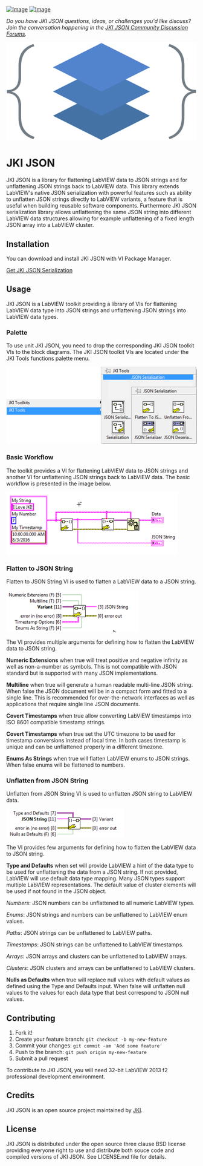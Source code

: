 [![Image](https://www.vipm.io/package/jki_lib_json_serialization/badge.svg?metric=installs)](https://www.vipm.io/package/jki_lib_json_serialization/) [![Image](https://www.vipm.io/package/jki_lib_json_serialization/badge.svg?metric=stars)](https://www.vipm.io/package/jki_lib_json_serialization/)

*Do you have JKI JSON questions, ideas, or challenges you'd like discuss? Join the conversation happening in the [JKI JSON Community Discussion Forums](https://forums.jki.net/forum/67-jki-json/).*


![JKI JSON](https://github.com/JKISoftware/JKI-JSON-Serialization/raw/master/img/json.png)
# JKI JSON

JKI JSON is a library for flattening LabVIEW data to JSON strings and for unflattening JSON strings back to LabVIEW data.
This library extends LabVIEW's native JSON serialization with powerful features such as ability to unflatten JSON strings directly
to LabVIEW variants, a feature that is useful when building reusable software components. Furthermore JKI JSON serialization
library allows unflattening the same JSON string into different LabVIEW data structures allowing for example unflattening
of a fixed length JSON array into a LabVIEW cluster.

## Installation

You can download and install JKI JSON with VI Package Manager.

[Get JKI JSON Serialization](https://www.vipm.io/package/jki_lib_json_serialization/)

## Usage
JKI JSON is a LabVIEW toolkit providing a library of VIs for flattening LabVIEW data type
into JSON strings and unflattening JSON strings into LabVIEW data types.

### Palette
To use unit JKI JSON, you need to drop the corresponding JKI JSON toolkit
VIs to the block diagrams. The JKI JSON toolkit VIs are located under the JKI Tools functions
palette menu.

![Functions palette](https://github.com/JKISoftware/JKI-JSON-Serialization/raw/master/img/JSON-Palette.png "Functions palette")

### Basic Workflow
The toolkit provides a VI for flattening LabVIEW data to JSON strings and another VI for unflattening
JSON strings back to LabVIEW data. The basic workflow is presented in the image below.

![Basic workflow](https://github.com/JKISoftware/JKI-JSON-Serialization/raw/master/img/Flatten-Unflatten-JSON-String.png "Basic workflow")

### Flatten to JSON String
Flatten to JSON String VI is used to flatten a LabVIEW data to a JSON string.

![Flatten to JSON String](https://github.com/JKISoftware/JKI-JSON-Serialization/raw/master/img/Flatten-To-JSON-String.png "Flatten to JSON String")

The VI provides multiple arguments for defining how to flatten the LabVIEW data to JSON string.

**Numeric Extensions** when true will treat positive and negative infinity as well as non-a-number as symbols. This is not compatible with JSON standard but is supported with many JSON implementations.

**Multiline** when true will generate a human readable multi-line JSON string. When false the JSON document will be in a compact form and fitted to a single line. This is recommended for over-the-network interfaces as well as applications that require single line JSON documents.

**Covert Timestamps** when true allow converting LabVIEW timestamps into ISO 8601 compatible timestamp strings.

**Covert Timestamps** when true set the UTC timezone to be used for timestamp conversions instead of local time. In both cases timestamp is unique and can be unflattened properly in a different timezone.

**Enums As Strings** when true will flatten LabVIEW enums to JSON strings. When false enums will be flattened to numbers.

### Unflatten from JSON String
Unflatten from JSON String VI is used to unflatten JSON string to LabVIEW data.

![Unflatten from JSON String](https://github.com/JKISoftware/JKI-JSON-Serialization/raw/master/img/Unflatten-From-JSON-String.png "Unflatten from JSON String")

The VI provides few arguments for defining how to flatten the LabVIEW data to JSON string.

**Type and Defaults** when set will provide LabVIEW a hint of the data type to be used for unflattening the data from a JSON string. If not provided, LabVIEW will use default data type mapping. Many JSON types support multiple LabVIEW representations. The default value of cluster elements will be used if not found in the JSON object.

_Numbers_: JSON numbers can be unflattened to all numeric LabVIEW types.

_Enums_: JSON strings and numbers can be unflattened to LabVIEW enum values.

_Paths_: JSON strings can be unflattened to LabVIEW paths.

_Timestamps_: JSON strings can be unflattened to LabVIEW timestamps.

_Arrays_: JSON arrays and clusters can be unflattened to LabVIEW arrays.

_Clusters_: JSON clusters and arrays can be unflattened to LabVIEW clusters.

**Nulls as Defaults** when true will replace null values with default values as defined using the Type and Defaults input. When false will unflatten null values to the values for each data type that best correspond to JSON null values.

## Contributing

1. Fork it!
2. Create your feature branch: `git checkout -b my-new-feature`
3. Commit your changes: `git commit -am 'Add some feature'`
4. Push to the branch: `git push origin my-new-feature`
5. Submit a pull request

To contribute to JKI JSON, you will need 32-bit LabVIEW 2013 f2 professional development environment.

## Credits

JKI JSON is an open source project maintained by [JKI](http://jki.net).

## License

JKI JSON is distributed under the open source three clause BSD license providing everyone right to use and distribute both souce code
and compiled versions of JKI JSON. See LICENSE.md file for details.
